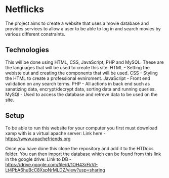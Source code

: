 # Netflicks

The project aims to create a website that uses a movie database and provides services to allow a user to be able to log in and search movies by various different constraints. 

## Technologies 
This will be done using HTML, CSS, JavaScript, PHP and MySQL. These are the languages that will be used to create this site. 
HTML - Setting the webiste out and creating the components that will be used. 
CSS - Styling the HTML to create a professional evniroment. 
JavaScript - Front end validation on any search terms. 
PHP - All actions in back end such as sanatizing data, encrypt/decrypt data, sorting data and running queries.
MySQl - Used to access the database and retreve data to be used on the site.

## Setup
To be able to run this website for your computer you first must download xamp with is a virtual apache server:
Link here - https://www.apachefriends.org

Once you have done this clone the repository and add it to the HTDocs folder.
You can then import the database which can be found from this link in the google drive: 
Link to DB - https://drive.google.com/file/d/1OH43rFkVI-Lt4PbA6huBcC8XspNrMLDZ/view?usp=sharing
